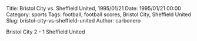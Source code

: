 Title: Bristol City vs. Sheffield United, 1995/01/21
Date: 1995/01/21 00:00
Category: sports
Tags: football, football scores, Bristol City, Sheffield United
Slug: bristol-city-vs-sheffield-united
Author: carbonero


Bristol City 2 - 1 Sheffield United
